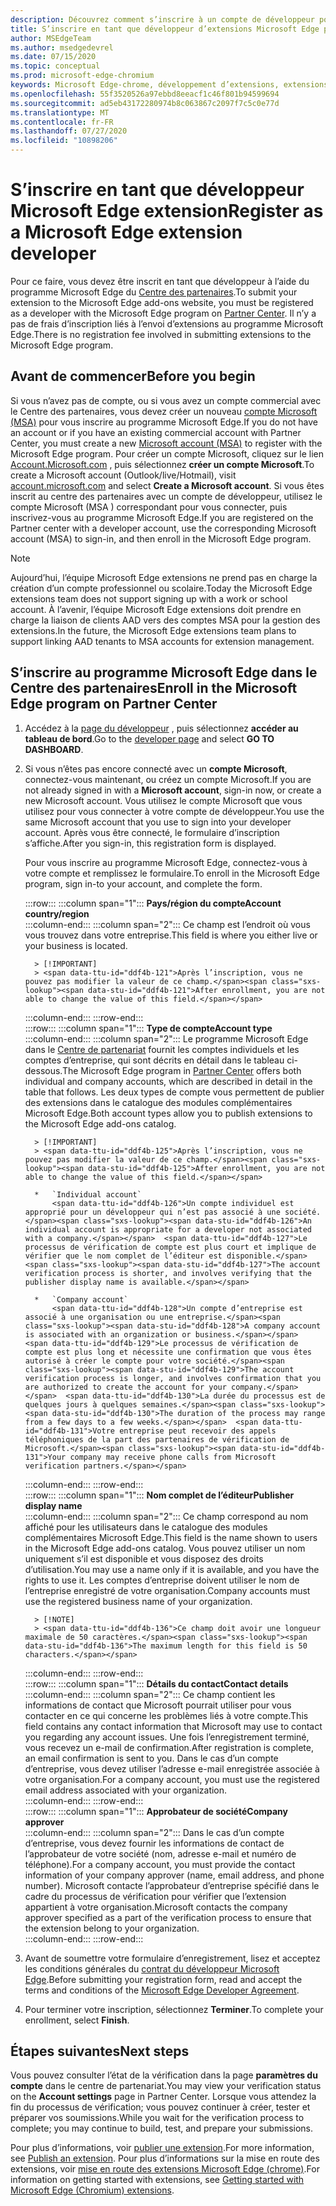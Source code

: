 ```yaml
---
description: Découvrez comment s’inscrire à un compte de développeur pour publier des extensions sur le magasin de modules complémentaires Microsoft Edge.
title: S’inscrire en tant que développeur d’extensions Microsoft Edge pour publier des extensions
author: MSEdgeTeam
ms.author: msedgedevrel
ms.date: 07/15/2020
ms.topic: conceptual
ms.prod: microsoft-edge-chromium
keywords: Microsoft Edge-chrome, développement d’extensions, extensions de navigateur, modules complémentaires, centre de partenaires, développeur
ms.openlocfilehash: 55f3520526a97ebbd8eeacf1c46f801b94599694
ms.sourcegitcommit: ad5eb43172280974b8c063867c2097f7c5c0e77d
ms.translationtype: MT
ms.contentlocale: fr-FR
ms.lasthandoff: 07/27/2020
ms.locfileid: "10898206"
---
```

# <span data-ttu-id="ddf4b-104">S’inscrire en tant que développeur Microsoft Edge extension</span><span class="sxs-lookup"><span data-stu-id="ddf4b-104">Register as a Microsoft Edge extension developer</span></span>  

<span data-ttu-id="ddf4b-105">Pour ce faire, vous devez être inscrit en tant que développeur à l’aide du programme Microsoft Edge du [Centre des partenaires][MicrosoftPartnerCenter].</span><span class="sxs-lookup"><span data-stu-id="ddf4b-105">To submit your extension to the Microsoft Edge add-ons website, you must be registered as a developer with the Microsoft Edge program on [Partner Center][MicrosoftPartnerCenter].</span></span>  <span data-ttu-id="ddf4b-106">Il n’y a pas de frais d’inscription liés à l’envoi d’extensions au programme Microsoft Edge.</span><span class="sxs-lookup"><span data-stu-id="ddf4b-106">There is no registration fee involved in submitting extensions to the Microsoft Edge program.</span></span>  

## <span data-ttu-id="ddf4b-107">Avant de commencer</span><span class="sxs-lookup"><span data-stu-id="ddf4b-107">Before you begin</span></span>  

<span data-ttu-id="ddf4b-108">Si vous n’avez pas de compte, ou si vous avez un compte commercial avec le Centre des partenaires, vous devez créer un nouveau [compte Microsoft (MSA)][WindowsCommunityEverythingAboutMicrosoftAccounts] pour vous inscrire au programme Microsoft Edge.</span><span class="sxs-lookup"><span data-stu-id="ddf4b-108">If you do not have an account or if you have an existing commercial account with Partner Center, you must create a new [Microsoft account (MSA)][WindowsCommunityEverythingAboutMicrosoftAccounts] to register with the Microsoft Edge program.</span></span>  <span data-ttu-id="ddf4b-109">Pour créer un compte Microsoft, cliquez sur le lien [Account.Microsoft.com][MicrosoftAccount] , puis sélectionnez **créer un compte Microsoft**.</span><span class="sxs-lookup"><span data-stu-id="ddf4b-109">To create a Microsoft account \(Outlook/live/Hotmail\), visit [account.microsoft.com][MicrosoftAccount] and select **Create a Microsoft account**.</span></span>  <span data-ttu-id="ddf4b-110">Si vous êtes inscrit au centre des partenaires avec un compte de développeur, utilisez le compte Microsoft (MSA \) correspondant pour vous connecter, puis inscrivez-vous au programme Microsoft Edge.</span><span class="sxs-lookup"><span data-stu-id="ddf4b-110">If you are registered on the Partner center with a developer account, use the corresponding Microsoft account \(MSA\) to sign-in, and then enroll in the Microsoft Edge program.</span></span>  

> [!NOTE]
> <span data-ttu-id="ddf4b-111">Aujourd’hui, l’équipe Microsoft Edge extensions ne prend pas en charge la création d’un compte professionnel ou scolaire.</span><span class="sxs-lookup"><span data-stu-id="ddf4b-111">Today the Microsoft Edge extensions team does not support signing up with a work or school account.</span></span>  <span data-ttu-id="ddf4b-112">À l’avenir, l’équipe Microsoft Edge extensions doit prendre en charge la liaison de clients AAD vers des comptes MSA pour la gestion des extensions.</span><span class="sxs-lookup"><span data-stu-id="ddf4b-112">In the future, the Microsoft Edge extensions team plans to support linking AAD tenants to MSA accounts for extension management.</span></span>  

## <span data-ttu-id="ddf4b-113">S’inscrire au programme Microsoft Edge dans le Centre des partenaires</span><span class="sxs-lookup"><span data-stu-id="ddf4b-113">Enroll in the Microsoft Edge program on Partner Center</span></span>  

1.  <span data-ttu-id="ddf4b-114">Accédez à la [page du développeur][MicrosoftPartnerCenter] , puis sélectionnez **accéder au tableau de bord**.</span><span class="sxs-lookup"><span data-stu-id="ddf4b-114">Go to the [developer page][MicrosoftPartnerCenter] and select **GO TO DASHBOARD**.</span></span>  
1.  <span data-ttu-id="ddf4b-115">Si vous n’êtes pas encore connecté avec un **compte Microsoft**, connectez-vous maintenant, ou créez un compte Microsoft.</span><span class="sxs-lookup"><span data-stu-id="ddf4b-115">If you are not already signed in with a **Microsoft account**, sign-in now, or create a new Microsoft account.</span></span>  <span data-ttu-id="ddf4b-116">Vous utilisez le compte Microsoft que vous utilisez pour vous connecter à votre compte de développeur.</span><span class="sxs-lookup"><span data-stu-id="ddf4b-116">You use the same Microsoft account that you use to sign into your developer account.</span></span>  <span data-ttu-id="ddf4b-117">Après vous être connecté, le formulaire d’inscription s’affiche.</span><span class="sxs-lookup"><span data-stu-id="ddf4b-117">After you sign-in, this registration form is displayed.</span></span>  
    
    <span data-ttu-id="ddf4b-118">Pour vous inscrire au programme Microsoft Edge, connectez-vous à votre compte et remplissez le formulaire.</span><span class="sxs-lookup"><span data-stu-id="ddf4b-118">To enroll in the Microsoft Edge program, sign in-to your account, and complete the form.</span></span>  
    <!-- -->
    :::row:::
       :::column span="1":::
          **<span data-ttu-id="ddf4b-119">Pays/région du compte</span><span class="sxs-lookup"><span data-stu-id="ddf4b-119">Account country/region</span></span>**  
       :::column-end:::
       :::column span="2":::
          <span data-ttu-id="ddf4b-120">Ce champ est l’endroit où vous vous trouvez dans votre entreprise.</span><span class="sxs-lookup"><span data-stu-id="ddf4b-120">This field is where you either live or your business is located.</span></span>  
          
          > [!IMPORTANT]
          > <span data-ttu-id="ddf4b-121">Après l’inscription, vous ne pouvez pas modifier la valeur de ce champ.</span><span class="sxs-lookup"><span data-stu-id="ddf4b-121">After enrollment, you are not able to change the value of this field.</span></span>  
       :::column-end:::
    :::row-end:::  
    :::row:::
       :::column span="1":::
          **<span data-ttu-id="ddf4b-122">Type de compte</span><span class="sxs-lookup"><span data-stu-id="ddf4b-122">Account type</span></span>**  
       :::column-end:::
       :::column span="2":::
          <span data-ttu-id="ddf4b-123">Le programme Microsoft Edge dans le [Centre de partenariat][MicrosoftPartnerCenter] fournit les comptes individuels et les comptes d’entreprise, qui sont décrits en détail dans le tableau ci-dessous.</span><span class="sxs-lookup"><span data-stu-id="ddf4b-123">The Microsoft Edge program in [Partner Center][MicrosoftPartnerCenter] offers both individual and company accounts, which are described in detail in the table that follows.</span></span>  <span data-ttu-id="ddf4b-124">Les deux types de compte vous permettent de publier des extensions dans le catalogue des modules complémentaires Microsoft Edge.</span><span class="sxs-lookup"><span data-stu-id="ddf4b-124">Both account types allow you to publish extensions to the Microsoft Edge add-ons catalog.</span></span>  
          
          > [!IMPORTANT]
          > <span data-ttu-id="ddf4b-125">Après l’inscription, vous ne pouvez pas modifier la valeur de ce champ.</span><span class="sxs-lookup"><span data-stu-id="ddf4b-125">After enrollment, you are not able to change the value of this field.</span></span>  
          
          *   `Individual account`  
              <span data-ttu-id="ddf4b-126">Un compte individuel est approprié pour un développeur qui n’est pas associé à une société.</span><span class="sxs-lookup"><span data-stu-id="ddf4b-126">An individual account is appropriate for a developer not associated with a company.</span></span>  <span data-ttu-id="ddf4b-127">Le processus de vérification de compte est plus court et implique de vérifier que le nom complet de l’éditeur est disponible.</span><span class="sxs-lookup"><span data-stu-id="ddf4b-127">The account verification process is shorter, and involves verifying that the publisher display name is available.</span></span>  

          *   `Company account`  
              <span data-ttu-id="ddf4b-128">Un compte d’entreprise est associé à une organisation ou une entreprise.</span><span class="sxs-lookup"><span data-stu-id="ddf4b-128">A company account is associated with an organization or business.</span></span>  <span data-ttu-id="ddf4b-129">Le processus de vérification de compte est plus long et nécessite une confirmation que vous êtes autorisé à créer le compte pour votre société.</span><span class="sxs-lookup"><span data-stu-id="ddf4b-129">The account verification process is longer, and involves confirmation that you are authorized to create the account for your company.</span></span>  <span data-ttu-id="ddf4b-130">La durée du processus est de quelques jours à quelques semaines.</span><span class="sxs-lookup"><span data-stu-id="ddf4b-130">The duration of the process may range from a few days to a few weeks.</span></span>  <span data-ttu-id="ddf4b-131">Votre entreprise peut recevoir des appels téléphoniques de la part des partenaires de vérification de Microsoft.</span><span class="sxs-lookup"><span data-stu-id="ddf4b-131">Your company may receive phone calls from Microsoft verification partners.</span></span>  
       :::column-end:::
    :::row-end:::  
    :::row:::
       :::column span="1":::
          **<span data-ttu-id="ddf4b-132">Nom complet de l’éditeur</span><span class="sxs-lookup"><span data-stu-id="ddf4b-132">Publisher display name</span></span>**  
       :::column-end:::
       :::column span="2":::
          <span data-ttu-id="ddf4b-133">Ce champ correspond au nom affiché pour les utilisateurs dans le catalogue des modules complémentaires Microsoft Edge.</span><span class="sxs-lookup"><span data-stu-id="ddf4b-133">This field is the name shown to users in the Microsoft Edge add-ons catalog.</span></span>  <span data-ttu-id="ddf4b-134">Vous pouvez utiliser un nom uniquement s’il est disponible et vous disposez des droits d’utilisation.</span><span class="sxs-lookup"><span data-stu-id="ddf4b-134">You may use a name only if it is available, and you have the rights to use it.</span></span>  <span data-ttu-id="ddf4b-135">Les comptes d’entreprise doivent utiliser le nom de l’entreprise enregistré de votre organisation.</span><span class="sxs-lookup"><span data-stu-id="ddf4b-135">Company accounts must use the registered business name of your organization.</span></span>  
          
          > [!NOTE]
          > <span data-ttu-id="ddf4b-136">Ce champ doit avoir une longueur maximale de 50 caractères.</span><span class="sxs-lookup"><span data-stu-id="ddf4b-136">The maximum length for this field is 50 characters.</span></span>  
       :::column-end:::
    :::row-end:::  
    :::row:::
       :::column span="1":::
          **<span data-ttu-id="ddf4b-137">Détails du contact</span><span class="sxs-lookup"><span data-stu-id="ddf4b-137">Contact details</span></span>**  
       :::column-end:::
       :::column span="2":::
          <span data-ttu-id="ddf4b-138">Ce champ contient les informations de contact que Microsoft pourrait utiliser pour vous contacter en ce qui concerne les problèmes liés à votre compte.</span><span class="sxs-lookup"><span data-stu-id="ddf4b-138">This field contains any contact information that Microsoft may use to contact you regarding any account issues.</span></span>  <span data-ttu-id="ddf4b-139">Une fois l’enregistrement terminé, vous recevez un e-mail de confirmation.</span><span class="sxs-lookup"><span data-stu-id="ddf4b-139">After registration is complete, an email confirmation is sent to you.</span></span>  <span data-ttu-id="ddf4b-140">Dans le cas d’un compte d’entreprise, vous devez utiliser l’adresse e-mail enregistrée associée à votre organisation.</span><span class="sxs-lookup"><span data-stu-id="ddf4b-140">For a company account, you must use the registered email address associated with your organization.</span></span>  
       :::column-end:::
    :::row-end:::  
    :::row:::
       :::column span="1":::
          **<span data-ttu-id="ddf4b-141">Approbateur de société</span><span class="sxs-lookup"><span data-stu-id="ddf4b-141">Company approver</span></span>**  
       :::column-end:::
       :::column span="2":::
          <span data-ttu-id="ddf4b-142">Dans le cas d’un compte d’entreprise, vous devez fournir les informations de contact de l’approbateur de votre société (nom, adresse e-mail et numéro de téléphone).</span><span class="sxs-lookup"><span data-stu-id="ddf4b-142">For a company account, you must provide the contact information of your company approver \(name, email address, and phone number\).</span></span>  <span data-ttu-id="ddf4b-143">Microsoft contacte l’approbateur d’entreprise spécifié dans le cadre du processus de vérification pour vérifier que l’extension appartient à votre organisation.</span><span class="sxs-lookup"><span data-stu-id="ddf4b-143">Microsoft contacts the company approver specified as a part of the verification process to ensure that the extension belong to your organization.</span></span>  
       :::column-end:::
    :::row-end:::  
    <!-- -->
    <!--
    1.  The **Account country/region** field  
        
        This field is where you either live or your business is located.  
        
        > [!IMPORTANT]
        > After enrollment, you are not able to change the value of this field.  
        
    1.  The **Account type** field  
        
        The Microsoft Edge program in [Partner Center][MicrosoftPartnerCenter] offers both individual and company accounts, which are described in detail in the table that follows.  Both account types allow you to publish extensions to the Microsoft Edge add-ons catalog.  
        
        > [!IMPORTANT]
        > After enrollment, you are not able to change the value of this field.  
        
        | Individual account | Company account |  
        |:--- |:--- |  
        | Individual accounts are appropriate for developers not associated with a company.  | Company accounts are associated with organizations and businesses.  |  
        | The account verification process is shorter, and involves verifying that the publisher display name is available.  | The account verification process is longer, and involves confirmation that you are authorized to create the account for your company.  The duration of the process may range from a few days to a few weeks.  Your company may receive phone calls from Microsoft verification partners.  |  
        
    1.  The **Publisher display name** field  
        
        This field is the name shown to users in the Microsoft Edge add-ons catalog.  You may use a name only if it is available, and you have the rights to use it.  Company accounts must use the registered business name of your organization.  
        
        > [!NOTE]
        > The maximum length for this field is 50 characters.  
        
    1.  The **Contact details** field  
        
        Any contact information that Microsoft may use to contact you regarding any account issues.  After registration is complete, an email confirmation is sent to you.  Company accounts must use the registered email address associated with your organization.  
        
    1.  The **Company approver** field  
        
        For company accounts, provide the contact information \(name, email address, and phone number\) of your company approver.  Microsoft contacts the company approver specified as a part of the verification process to ensure that the extensions belong to your organization.  
        -->
1. <span data-ttu-id="ddf4b-144">Avant de soumettre votre formulaire d’enregistrement, lisez et acceptez les conditions générales du [contrat du développeur Microsoft Edge][MicrosoftAppDeveloperAgreement].</span><span class="sxs-lookup"><span data-stu-id="ddf4b-144">Before submitting your registration form, read and accept the terms and conditions of the [Microsoft Edge Developer Agreement][MicrosoftAppDeveloperAgreement].</span></span>  
1. <span data-ttu-id="ddf4b-145">Pour terminer votre inscription, sélectionnez **Terminer**.</span><span class="sxs-lookup"><span data-stu-id="ddf4b-145">To complete your enrollment, select **Finish**.</span></span>  

## <span data-ttu-id="ddf4b-146">Étapes suivantes</span><span class="sxs-lookup"><span data-stu-id="ddf4b-146">Next steps</span></span>  

<span data-ttu-id="ddf4b-147">Vous pouvez consulter l’état de la vérification dans la page **paramètres du compte** dans le centre de partenariat.</span><span class="sxs-lookup"><span data-stu-id="ddf4b-147">You may view your verification status on the **Account settings** page in Partner Center.</span></span>  <span data-ttu-id="ddf4b-148">Lorsque vous attendez la fin du processus de vérification; vous pouvez continuer à créer, tester et préparer vos soumissions.</span><span class="sxs-lookup"><span data-stu-id="ddf4b-148">While you wait for the verification process to complete; you may continue to build, test, and prepare your submissions.</span></span>  

<span data-ttu-id="ddf4b-149">Pour plus d’informations, voir [publier une extension][ExtensionsChromiumPublishExtension].</span><span class="sxs-lookup"><span data-stu-id="ddf4b-149">For more information, see [Publish an extension][ExtensionsChromiumPublishExtension].</span></span>  <span data-ttu-id="ddf4b-150">Pour plus d’informations sur la mise en route des extensions, voir [mise en route des extensions Microsoft Edge (chrome)][ExtensionsChromiumGettingStartedIndex].</span><span class="sxs-lookup"><span data-stu-id="ddf4b-150">For information on getting started with extensions, see [Getting started with Microsoft Edge (Chromium) extensions][ExtensionsChromiumGettingStartedIndex].</span></span>  

<!-- links -->  

[ExtensionsChromiumGettingStartedIndex]: ../getting-started/index.md "Premiers pas avec les extensions Microsoft Edge (chrome) | Documents Microsoft"  
[ExtensionsChromiumPublishExtension]:  ./publish-extension.md "Publier une extension | Documents Microsoft"  

[MicrosoftAppDeveloperAgreement]:  /legal/windows/agreements/app-developer-agreement "Contrat du développeur de l’application | Documents Microsoft"  

[MicrosoftAccount]:  https://account.microsoft.com/account "Compte Microsoft"  

[MicrosoftPartnerCenter]:  https://partner.microsoft.com/dashboard/microsoftedge/public/login?ref=dd "Centre de partenariat"  

[WindowsCommunityEverythingAboutMicrosoftAccounts]:  https://community.windows.com/stories/everything-you-need-to-know-about-microsoft-accounts "Microsoft (ou MSA)"  